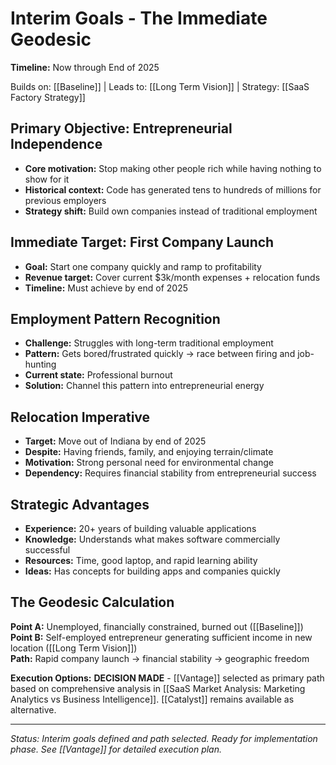 # Interim Goals - The Immediate Geodesic

**Timeline:** Now through End of 2025

Builds on: [[Baseline]] | Leads to: [[Long Term Vision]] | Strategy: [[SaaS Factory Strategy]]

## Primary Objective: Entrepreneurial Independence
- **Core motivation:** Stop making other people rich while having nothing to show for it
- **Historical context:** Code has generated tens to hundreds of millions for previous employers
- **Strategy shift:** Build own companies instead of traditional employment

## Immediate Target: First Company Launch
- **Goal:** Start one company quickly and ramp to profitability
- **Revenue target:** Cover current $3k/month expenses + relocation funds
- **Timeline:** Must achieve by end of 2025

## Employment Pattern Recognition
- **Challenge:** Struggles with long-term traditional employment
- **Pattern:** Gets bored/frustrated quickly → race between firing and job-hunting
- **Current state:** Professional burnout
- **Solution:** Channel this pattern into entrepreneurial energy

## Relocation Imperative
- **Target:** Move out of Indiana by end of 2025
- **Despite:** Having friends, family, and enjoying terrain/climate
- **Motivation:** Strong personal need for environmental change
- **Dependency:** Requires financial stability from entrepreneurial success

## Strategic Advantages
- **Experience:** 20+ years of building valuable applications
- **Knowledge:** Understands what makes software commercially successful
- **Resources:** Time, good laptop, and rapid learning ability
- **Ideas:** Has concepts for building apps and companies quickly

## The Geodesic Calculation
**Point A:** Unemployed, financially constrained, burned out ([[Baseline]])  
**Point B:** Self-employed entrepreneur generating sufficient income in new location ([[Long Term Vision]])  
**Path:** Rapid company launch → financial stability → geographic freedom

**Execution Options:** **DECISION MADE** - [[Vantage]] selected as primary path based on comprehensive analysis in [[SaaS Market Analysis: Marketing Analytics vs Business Intelligence]]. [[Catalyst]] remains available as alternative.

---
*Status: Interim goals defined and path selected. Ready for implementation phase. See [[Vantage]] for detailed execution plan.*
